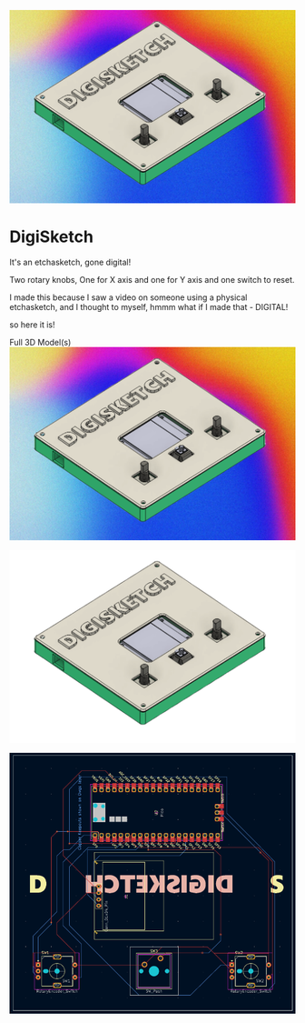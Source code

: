![Background](DigiSketch%20BG.png)

# DigiSketch
It's an etchasketch, gone digital!

Two rotary knobs, One for X axis and one for Y axis and one switch to reset.

I made this because I saw a video on someone using a physical etchasketch, and I thought to myself, hmmm what if I made that - DIGITAL!

so here it is!


Full 3D Model(s)
![Background](DigiSketch%20BG.png)

![Background](DigiSketch%203D.png)

![Background](DigiSketch%20PCB.png)
